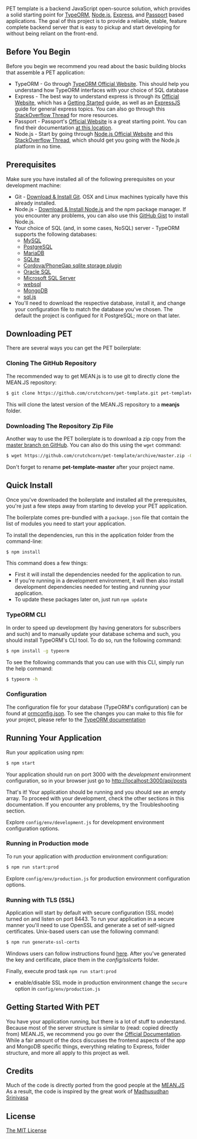 PET template is a backend JavaScript open-source solution, which provides a solid starting point for [TypeORM](http://www.typeorm.io/), [Node.js](http://www.nodejs.org/), [Express](http://expressjs.com/), and [Passport](http://www.passportjs.org/) based applications. The goal of this project is to provide a reliable, stable, feature complete backend server that is easy to pickup and start developing for without being reliant on the front-end. 

## Before You Begin
Before you begin we recommend you read about the basic building blocks that assemble a PET application:
* TypeORM - Go through [TypeORM Official Website](http://typeorm.io/). This should help you understand how TypeORM interfaces with your choice of SQL database
* Express - The best way to understand express is through its [Official Website](http://expressjs.com/), which has a [Getting Started](http://expressjs.com/starter/installing.html) guide, as well as an [ExpressJS](http://expressjs.com/en/guide/routing.html) guide for general express topics. You can also go through this [StackOverflow Thread](http://stackoverflow.com/questions/8144214/learning-express-for-node-js) for more resources.
* Passport  - Passport's [Official Website](http://www.passportjs.org/) is a great starting point. You can find their documentation [at this location](http://www.passportjs.org/docs/).
* Node.js - Start by going through [Node.js Official Website](http://nodejs.org/) and this [StackOverflow Thread](http://stackoverflow.com/questions/2353818/how-do-i-get-started-with-node-js), which should get you going with the Node.js platform in no time.


## Prerequisites
Make sure you have installed all of the following prerequisites on your development machine:
* Git - [Download & Install Git](https://git-scm.com/downloads). OSX and Linux machines typically have this already installed.
* Node.js - [Download & Install Node.js](https://nodejs.org/en/download/) and the npm package manager. If you encounter any problems, you can also use this [GitHub Gist](https://gist.github.com/isaacs/579814) to install Node.js.
* Your choice of SQL (and, in some cases, NoSQL) server - TypeORM supports the following databases: 
  * [MySQL](https://www.mysql.com)
  * [PostgreSQL](https://www.postgresql.org)
  * [MariaDB](https://mariadb.org)
  * [SQLite](https://sqlite.org)
  * [Cordova/PhoneGap sqlite storage plugin](https://github.com/litehelpers/Cordova-sqlite-storage)
  * [Oracle SQL](http://www.oracle.com/technetwork/developer-tools/sql-developer/overview/index.html)
  * [Microsoft SQL Server](https://www.microsoft.com/en-us/sql-server/sql-server-2016)
  * [websql](https://www.npmjs.com/package/websql)
  * [MongoDB](https://www.mongodb.com)
  * [sql.js](https://github.com/kripken/sql.js/)
* You'll need to download the respective database, install it, and change your configuration file to match the database you've chosen. The default the project is configued for it PostgreSQL; more on that later.

## Downloading PET
There are several ways you can get the PET boilerplate:

### Cloning The GitHub Repository
The recommended way to get MEAN.js is to use git to directly clone the MEAN.JS repository:

```bash
$ git clone https://github.com/crutchcorn/pet-template.git pet-template
```

This will clone the latest version of the MEAN.JS repository to a **meanjs** folder.

### Downloading The Repository Zip File
Another way to use the PET boilerplate is to download a zip copy from the [master branch on GitHub](https://github.com/crutchcorn/pet-template/archive/master.zip). You can also do this using the `wget` command:

```bash
$ wget https://github.com/crutchcorn/pet-template/archive/master.zip -O pet-template.zip; unzip pet-template.zip; rm pet-template.zip
```

Don't forget to rename **pet-template-master** after your project name.

## Quick Install
Once you've downloaded the boilerplate and installed all the prerequisites, you're just a few steps away from starting to develop your PET application.

The boilerplate comes pre-bundled with a `package.json`  file that contain the list of modules you need to start your application.

To install the dependencies, run this in the application folder from the command-line:

```bash
$ npm install
```

This command does a few things:
* First it will install the dependencies needed for the application to run.
* If you're running in a development environment, it will then also install development dependencies needed for testing and running your application.
* To update these packages later on, just run `npm update`

### TypeORM CLI

In order to speed up development (by having generators for subscribers and such) and to manually update your database schema and such, you should install TypeORM's CLI tool. To do so, run the following command:

```bash
$ npm install -g typeorm
```

To see the following commands that you can use with this CLI, simply run the help command:
```bash
$ typeorm -h
```

### Configuration

The configuration file for your database (TypeORM's configuration) can be found at [ormconfig.json](./ormconfig.json). To see the changes you can make to this file for your project, please refer to the [TypeORM documentation](http://typeorm.io/#/connection-options)

## Running Your Application

Run your application using npm:

```bash
$ npm start
```

Your application should run on port 3000 with the *development* environment configuration, so in your browser just go to [http://localhost:3000/api/posts](http://localhost:3000/api/posts) 

That's it! Your application should be running and you should see an empty array. To proceed with your development, check the other sections in this documentation.
If you encounter any problems, try the Troubleshooting section.

Explore `config/env/development.js` for development environment configuration options.

### Running in Production mode
To run your application with *production* environment configuration:

```bash
$ npm run start:prod
```

Explore `config/env/production.js` for production environment configuration options.

### Running with TLS (SSL)
Application will start by default with secure configuration (SSL mode) turned on and listen on port 8443.
To run your application in a secure manner you'll need to use OpenSSL and generate a set of self-signed certificates. Unix-based users can use the following command:

```bash
$ npm run generate-ssl-certs
```

Windows users can follow instructions found [here](http://www.websense.com/support/article/kbarticle/How-to-use-OpenSSL-and-Microsoft-Certification-Authority).
After you've generated the key and certificate, place them in the *config/sslcerts* folder.

Finally, execute prod task `npm run start:prod`
* enable/disable SSL mode in production environment change the `secure` option in `config/env/production.js`

## Getting Started With PET
You have your application running, but there is a lot of stuff to understand. Because most of the server structure is similar to (read: copied directly from) MEAN.JS, we recommend you go over the [Official Documentation](http://meanjs.org/docs.html).
While a fair amount of the docs discusses the frontend aspects of the app and MongoDB specific things, everything relating to Express, folder structure, and more all apply to this project as well.

## Credits
Much of the code is directly ported from the good people at the [MEAN.JS](https://github.com/meanjs/mean)
As a result, the code is inspired by the great work of [Madhusudhan Srinivasa](https://github.com/madhums/)

## License
[The MIT License](LICENSE.md)
